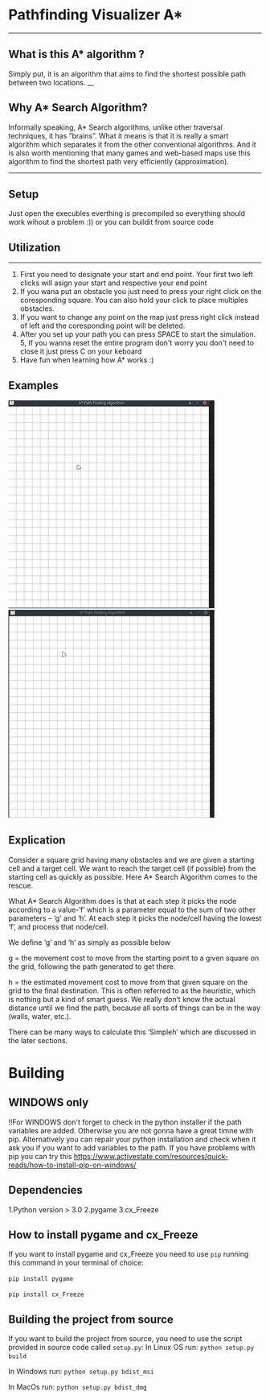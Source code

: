 # Pathfinding Visualizer A*
___

## What is this A* algorithm ?
Simply put, it is an algorithm that aims to find the shortest possible path between two locations.
__
## Why A* Search Algorithm? 
Informally speaking, A* Search algorithms, unlike other traversal techniques, it has “brains”. What it means is that it is really a smart algorithm which separates it from the other conventional algorithms. 
And it is also worth mentioning that many games and web-based maps use this algorithm to find the shortest path very efficiently (approximation). 
___
## Setup 
Just open the execubles everthing is precompiled so everything should work wihout a problem :)) or you can buildit from source code




## Utilization
___
1. First you need to designate your start and end point. Your first two left clicks will asign your start and respective your end point
2. If you wana put an obstacle you just need to press your right click on the coresponding square. You can also hold your click to place multiples obstacles.
3. If you want to change any point on the map just press right click instead of left and the coresponding point will be deleted.
4. After you set up your path you can press SPACE to start the simulation.
5, If you wanna reset the entire program don't worry you don't need to close it just press C on your keboard 
6. Have fun when learning how A* works :)


## Examples 
![Simple example](./gifs/resized_simple.gif)              ![Complex example](./gifs/resized_complex.gif)


## Explication 
Consider a square grid having many obstacles and we are given a starting cell and a target cell. We want to reach the target cell (if possible) from the starting cell as quickly as possible. Here A* Search Algorithm comes to the rescue.

What A* Search Algorithm does is that at each step it picks the node according to a value-‘f’ which is a parameter equal to the sum of two other parameters – ‘g’ and ‘h’. At each step it picks the node/cell having the lowest ‘f’, and process that node/cell.

We define ‘g’ and ‘h’ as simply as possible below

g = the movement cost to move from the starting point to a given square on the grid, following the path generated to get there. 

h = the estimated movement cost to move from that given square on the grid to the final destination. This is often referred to as the heuristic, which is nothing but a kind of smart guess. We really don’t know the actual distance until we find the path, because all sorts of things can be in the way (walls, water, etc.).

There can be many ways to calculate this ‘Simpleh’ which are discussed in the later sections.


# Building 

## WINDOWS only 
!!For WINDOWS don't forget to check in the python installer if the path variables are added. Otherwise you are not gonna have a great timne with pip.
Alternatively you can repair your python installation and check when it ask you if you want to add variables to the path.
 If you have problems with pip you can try this https://www.activestate.com/resources/quick-reads/how-to-install-pip-on-windows/


## Dependencies
1.Python version > 3.0
2.pygame
3.cx_Freeze


## How to install pygame and cx_Freeze
If you want to install pygame and cx_Freeze you need to use `pip` running this command in your terminal of choice:

`pip install pygame`

`pip install cx_Freeze`

## Building the project from source 

If you want to build the project from source, you need to use the script provided in source code called `setup.py`:
In Linux OS run: 
`python setup.py build`

In Windows run:
`python setup.py bdist_msi`

In MacOs run:
`python setup.py bdist_dmg`
